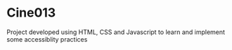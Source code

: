 # Cine013

Project developed using HTML, CSS and Javascript to learn and implement some accessiblity practices
